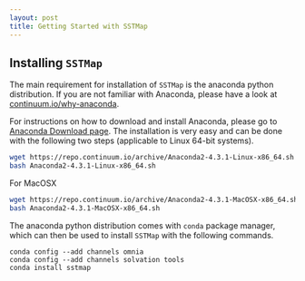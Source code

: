 ```yaml
---
layout: post
title: Getting Started with SSTMap
---
```


## Installing `SSTMap`

The main requirement for installation of `SSTMap` is the anaconda python distribution. If you are not familiar with Anaconda, please have a look at [continuum.io/why-anaconda](https://www.continuum.io/why-anaconda).

<!--more-->
For instructions on how to download and install Anaconda, please go to [Anaconda Download page](https://www.continuum.io/downloads). 
The installation is very easy and can be done with the following two steps (applicable to Linux 64-bit systems). 
```bash
wget https://repo.continuum.io/archive/Anaconda2-4.3.1-Linux-x86_64.sh
bash Anaconda2-4.3.1-Linux-x86_64.sh
```
For MacOSX
```bash
wget https://repo.continuum.io/archive/Anaconda2-4.3.1-MacOSX-x86_64.sh
bash Anaconda2-4.3.1-MacOSX-x86_64.sh
```

The anaconda python distribution comes with `conda` package manager, which can then be used to install `SSTMap` with the following commands.

```
conda config --add channels omnia
conda config --add channels solvation tools
conda install sstmap
```